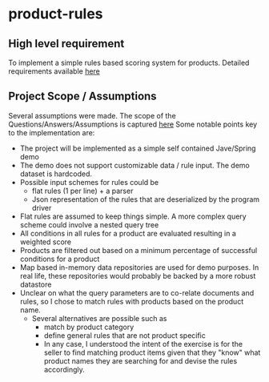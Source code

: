 # product-rules

## High level requirement
To implement a simple rules based scoring system for products. Detailed requirements available [here](docs/requirements.docx)

## Project Scope / Assumptions
Several assumptions were made. The scope of the Questions/Answers/Assumptions is captured [here](docs/questions-and-assumptions.md)
Some notable points key to the implementation are:
* The project will be implemented as a simple self contained Jave/Spring demo
* The demo does not support customizable data / rule input. The demo dataset is hardcoded.
* Possible input schemes for rules could be 
  * flat rules (1 per line) + a parser
  * Json representation of the rules that are deserialized by the program driver
* Flat rules are assumed to keep things simple. A more complex query scheme could involve a nested query tree
* All conditions in all rules for a product are evaluated resulting in a weighted score
* Products are filtered out based on a minimum percentage of successful conditions for a product
* Map based in-memory data repositories are used for demo purposes. In real life, these repositories would probably be backed by a more robust datastore
* Unclear on what the query parameters are to co-relate documents and rules, so I chose to match rules with products based on the product name. 
  * Several alternatives are possible such as
    * match by product category
    * define general rules that are not product specific
    * In any case, I understood the intent of the exercise is for the seller to find matching product items given that they "know" what product names they are searching for and devise the rules accordingly.
